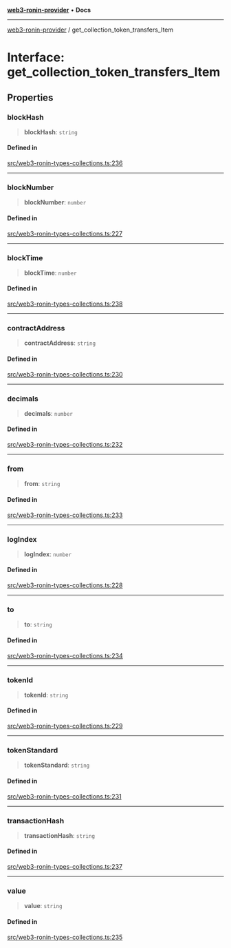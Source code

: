 [**web3-ronin-provider**](../README.md) • **Docs**

***

[web3-ronin-provider](../globals.md) / get\_collection\_token\_transfers\_Item

# Interface: get\_collection\_token\_transfers\_Item

## Properties

### blockHash

> **blockHash**: `string`

#### Defined in

[src/web3-ronin-types-collections.ts:236](https://github.com/chuacw/web3-ronin-provider/blob/5e9462adf1edb8f1f7982dc5f4e5bd7094a4d6eb/src/web3-ronin-types-collections.ts#L236)

***

### blockNumber

> **blockNumber**: `number`

#### Defined in

[src/web3-ronin-types-collections.ts:227](https://github.com/chuacw/web3-ronin-provider/blob/5e9462adf1edb8f1f7982dc5f4e5bd7094a4d6eb/src/web3-ronin-types-collections.ts#L227)

***

### blockTime

> **blockTime**: `number`

#### Defined in

[src/web3-ronin-types-collections.ts:238](https://github.com/chuacw/web3-ronin-provider/blob/5e9462adf1edb8f1f7982dc5f4e5bd7094a4d6eb/src/web3-ronin-types-collections.ts#L238)

***

### contractAddress

> **contractAddress**: `string`

#### Defined in

[src/web3-ronin-types-collections.ts:230](https://github.com/chuacw/web3-ronin-provider/blob/5e9462adf1edb8f1f7982dc5f4e5bd7094a4d6eb/src/web3-ronin-types-collections.ts#L230)

***

### decimals

> **decimals**: `number`

#### Defined in

[src/web3-ronin-types-collections.ts:232](https://github.com/chuacw/web3-ronin-provider/blob/5e9462adf1edb8f1f7982dc5f4e5bd7094a4d6eb/src/web3-ronin-types-collections.ts#L232)

***

### from

> **from**: `string`

#### Defined in

[src/web3-ronin-types-collections.ts:233](https://github.com/chuacw/web3-ronin-provider/blob/5e9462adf1edb8f1f7982dc5f4e5bd7094a4d6eb/src/web3-ronin-types-collections.ts#L233)

***

### logIndex

> **logIndex**: `number`

#### Defined in

[src/web3-ronin-types-collections.ts:228](https://github.com/chuacw/web3-ronin-provider/blob/5e9462adf1edb8f1f7982dc5f4e5bd7094a4d6eb/src/web3-ronin-types-collections.ts#L228)

***

### to

> **to**: `string`

#### Defined in

[src/web3-ronin-types-collections.ts:234](https://github.com/chuacw/web3-ronin-provider/blob/5e9462adf1edb8f1f7982dc5f4e5bd7094a4d6eb/src/web3-ronin-types-collections.ts#L234)

***

### tokenId

> **tokenId**: `string`

#### Defined in

[src/web3-ronin-types-collections.ts:229](https://github.com/chuacw/web3-ronin-provider/blob/5e9462adf1edb8f1f7982dc5f4e5bd7094a4d6eb/src/web3-ronin-types-collections.ts#L229)

***

### tokenStandard

> **tokenStandard**: `string`

#### Defined in

[src/web3-ronin-types-collections.ts:231](https://github.com/chuacw/web3-ronin-provider/blob/5e9462adf1edb8f1f7982dc5f4e5bd7094a4d6eb/src/web3-ronin-types-collections.ts#L231)

***

### transactionHash

> **transactionHash**: `string`

#### Defined in

[src/web3-ronin-types-collections.ts:237](https://github.com/chuacw/web3-ronin-provider/blob/5e9462adf1edb8f1f7982dc5f4e5bd7094a4d6eb/src/web3-ronin-types-collections.ts#L237)

***

### value

> **value**: `string`

#### Defined in

[src/web3-ronin-types-collections.ts:235](https://github.com/chuacw/web3-ronin-provider/blob/5e9462adf1edb8f1f7982dc5f4e5bd7094a4d6eb/src/web3-ronin-types-collections.ts#L235)

